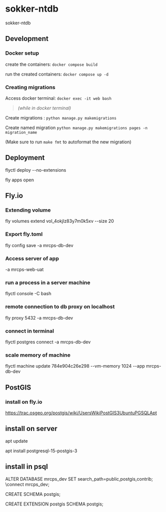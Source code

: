 # sokker-ntdb

sokker-ntdb

## Development

### Docker setup

create the containers:
`docker compose build`

run the created containers:
`docker compose up -d`

### Creating migrations

Access docker terminal:
`docker exec -it web bash`

> _(while in docker terminal)_

Create migrations :
`python manage.py makemigrations`

Create named migration
`python manage.py makemigrations pages -n migration_name`

(Make sure to run `make fmt` to autoformat the new migration)

## Deployment

flyctl deploy --no-extensions

fly apps open

## Fly.io

### Extending volume

fly volumes extend vol_4okjlz83y7m0k5xv --size 20

### Export fly.toml

fly config save -a mrcps-db-dev

### Access server of app

-a mrcps-web-uat

### run a process in a server machine

flyctl console -C bash

### remote connection to db proxy on localhost

fly proxy 5432 -a mrcps-db-dev

### connect in terminal

flyctl postgres connect -a mrcps-db-dev

### scale memory of machine

flyctl machine update 784e904c26e298 --vm-memory 1024 --app mrcps-db-dev

## PostGIS

### install on fly.io

https://trac.osgeo.org/postgis/wiki/UsersWikiPostGIS3UbuntuPGSQLApt

## install on server

apt update

apt install postgresql-15-postgis-3

## install in psql

ALTER DATABASE mrcps_dev SET search_path=public,postgis,contrib;
\connect mrcps_dev;

CREATE SCHEMA postgis;

CREATE EXTENSION postgis SCHEMA postgis;
